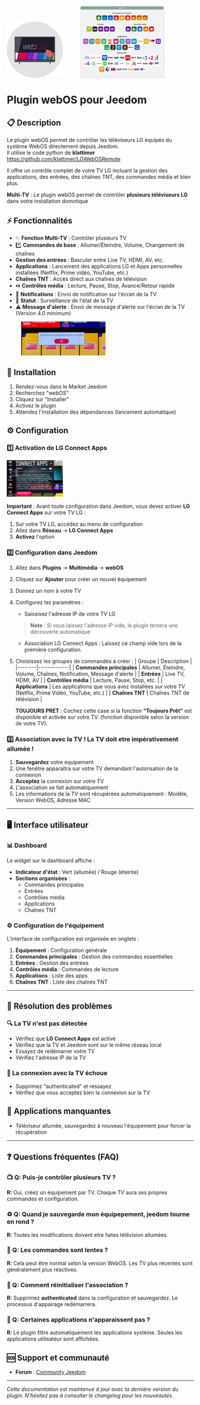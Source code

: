 <img src="./images/webOS_icon.png" 
     alt="webOS_icon" 
     style="width:30%; height:auto;" /> 
&nbsp;&nbsp;&nbsp;&nbsp;&nbsp;&nbsp;&nbsp;&nbsp;&nbsp;&nbsp;
<img src="./images/image1.png" 
     alt="image" 
     style="width:45%; height:auto;" />


# Plugin webOS pour Jeedom

## 📋 Description

Le plugin webOS permet de contrôler les téléviseurs LG équipés du système WebOS directement depuis Jeedom.  
Il utilise le code python de **klattimer** https://github.com/klattimer/LGWebOSRemote

Il offre un contrôle complet de votre TV LG incluant la gestion des applications, des entrées, des chaînes TNT, des commandes média et bien plus.

**Multi-TV** : Le plugin webOS permet de contrôler **plusieurs téléviseurs LG** dans votre installation domotique

## ⚡ Fonctionnalités

- ✨ **Fonction Multi-TV** : Contrôler plusieurs TV
- *️⃣ **Commandes de base** : Allumer/Éteindre, Volume, Changement de chaînes
-  **Gestion des entrées** : Basculer entre Live TV, HDMI, AV, etc.
-  **Applications** : Lancement des applications LG et Apps personnelles installées (Netflix, Prime vidéo, YouTube, etc.)
-  **Chaînes TNT** : Accès direct aux chaînes de télévision
- ⏯️ **Contrôles média** : Lecture, Pause, Stop, Avance/Retour rapide
- 💬 **Notifications** : Envoi de notification sur l'écran de la TV
- 🔄 **Statut** : Surveillance de l'état de la TV
- ⚠️ **Message d'alerte** : Envoi de message d'alerte sur l'écran de la TV (Version 4.0 minimum)


&nbsp;&nbsp;&nbsp;&nbsp;&nbsp;&nbsp;&nbsp;&nbsp;&nbsp;&nbsp;<img src="./images/image2.png" 
     alt="image" 
     style="width:45%; height:auto;" />

## 🚀 Installation

1. Rendez-vous dans le Market Jeedom
2. Recherchez "webOS" 
3. Cliquez sur "Installer"
4. Activez le plugin
5. Attendez l'installation des dépendances (lancement automatique)

## ⚙️ Configuration

### 1️⃣ Activation de LG Connect Apps  
  
<img src="./images/image3.png" 
     alt="image" 
     style="width:30%; height:auto;" />

  **Important** : Avant toute configuration dans Jeedom, vous devez activer **LG Connect Apps** sur votre TV LG :

  1. Sur votre TV LG, accédez au menu de configuration
  2. Allez dans **Réseau** → **LG Connect Apps**
  3. **Activez** l'option

### 2️⃣ Configuration dans Jeedom

  1. Allez dans **Plugins** → **Multimédia** → **webOS**
  2. Cliquez sur **Ajouter** pour créer un nouvel équipement
  3. Donnez un nom à votre TV
  4. Configurez les paramètres :
     - Saissisez l'adresse IP de votre TV LG
     > **Note** : Si vous laissez l'adresse IP vide, le plugin tentera une découverte automatique
     - Association LG Connect Apps : Laissez ce champ vide lors de la première configuration.
  5. Choisissez les groupes de commandes à créer :
     | Groupe | Description |
     |--------|-------------|
     | **Commandes principales** | Allumer, Éteindre, Volume, Chaînes, Notification, Message d'alerte |
     | **Entrées** | Live TV, HDMI, AV  |
     | **Contrôles média** | Lecture, Pause, Stop, etc. |
     | **Applications** | Les applications que vous avez installées sur votre TV (Netflix, Prime Vidéo, YouTube, etc.) |
     | **Chaînes TNT** | Chaînes TNT de télévision |

      **TOUJOURS PRET** : Cochez cette case si la fonction **"Toujours Prêt"** est disponible et activée sur votre TV.
      (fonction disponible selon la version de votre TV).

### 3️⃣ Association avec la TV ! La TV doit etre impérativement allumée !

  1. **Sauvegardez** votre equipement
  2. Une fenêtre apparaîtra sur votre TV demandant l'autorisation de la connexion
  3. **Acceptez** la connexion sur votre TV
  4. L'association se fait automatiquement
  5. Les informations de la TV sont récupérées automatiquement : Modèle, Version WebOS, Adresse MAC

---

## 🖥️ Interface utilisateur

### 📊 Dashboard

  Le widget sur le dashboard affiche :
  - **Indicateur d'état** : Vert (allumée) / Rouge (éteinte)
  - **Sections organisées** :
    - Commandes principales
    - Entrées
    - Contrôles média
    - Applications
    - Chaînes TNT

### ⚙️ Configuration de l'équipement 

  L'interface de configuration est organisée en onglets :

  1. **Équipement** : Configuration générale
  2. **Commandes principales** : Gestion des commandes essentielles
  3. **Entrées** : Gestion des entrées
  4. **Contrôles média** : Commandes de lecture
  5. **Applications** : Liste des apps
  6. **Chaînes TNT** : Liste des chaînes TNT


---
## 🔧 Résolution des problèmes

### 🔍 La TV n'est pas détectée
  - Vérifiez que **LG Connect Apps** est activé
  - Vérifiez que la TV et Jeedom sont sur le même réseau local
  - Essayez de redémarrer votre TV
  - Vérifiez l'adresse IP de la TV

### 🔗 La connexion avec la TV échoue
  - Supprimez "authenticated" et ressayez
  - Vérifiez que vous acceptez bien la connexion sur la TV

## 📱 Applications manquantes
  - Téléviseur allumée, sauvegardez à nouveau l'équipement pour forcer la récupération

---

## ❓ Questions fréquentes (FAQ)

### 📺 Q: Puis-je contrôler plusieurs TV ?
**R:** Oui, créez un équipement par TV. Chaque TV aura ses propres commandes et configuration.

### ♻️ Q: Quand je sauvegarde mon équipepement, jeedom tourne en rond ?
**R:** Toutes les modifications doivent etre faites télévision allumées.

### 🐌 Q: Les commandes sont lentes ?
**R:** Cela peut être normal selon la version WebOS. Les TV plus récentes sont généralement plus réactives.

### 🔄 Q: Comment réinitialiser l'association ?
**R:** Supprimez **authenticated** dans la configuration et sauvegardez. Le processus d'appairage redémarrera.

### 📱 Q: Certaines applications n'apparaissent pas ?
**R:** Le plugin filtre automatiquement les applications système. Seules les applications utilisateur sont affichées.

## 🆘 Support et communauté
- **Forum** : [Community Jeedom](https://community.jeedom.com/tag/plugin-webOS)

---

*Cette documentation est maintenue à jour avec la dernière version du plugin. N'hésitez pas à consulter le changelog pour les nouveautés.*

